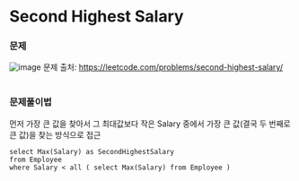 # Second Highest Salary

### 문제
![image](https://user-images.githubusercontent.com/40799546/129809922-32e21845-1d56-4e18-93fc-484c10832898.png)
문제 출처: https://leetcode.com/problems/second-highest-salary/
<br></br>

### 문제풀이법
먼저 가장 큰 값을 찾아서 그 최대값보다 작은 Salary 중에서 가장 큰 값(결국 두 번째로 큰 값)을 찾는 방식으로 접근
```mysql
select Max(Salary) as SecondHighestSalary
from Employee
where Salary < all ( select Max(Salary) from Employee )
```
